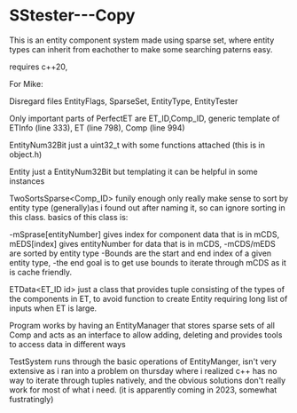 # SStester---Copy
This is an entity component system made using sparse set, where entity types can inherit from eachother to make some searching paterns easy.

requires c++20,

For Mike:

Disregard files EntityFlags, SparseSet, EntityType, EntityTester

Only important parts of PerfectET are ET_ID,Comp_ID, generic template of ETInfo<id> (line 333), ET<id> (line 798), Comp<id> (line 994)


EntityNum32Bit just a uint32_t with some functions attached (this is in object.h)


Entity<id> just a EntityNum32Bit but templating it can be helpful in some instances


TwoSortsSparse<Comp_ID> funily enough only really make sense to sort by entity type (generally)as i found out after naming it,
so can ignore sorting in this class. basics of this class is:

-mSprase[entityNumber] gives index for component data that is in mCDS, mEDS[index] gives entityNumber for data that is in mCDS,
-mCDS/mEDS are sorted by entity type
-Bounds are the start and end index of a given entity type,
-the end goal is to get use bounds to iterate through mCDS as it is cache friendly.


ETData<ET_ID id> just a class that provides tuple consisting of the types of the components in ET<id>, to avoid function to create Entity
requiring long list of inputs when ET<id> is large.


Program works by having an EntityManager that stores sparse sets of all Comp<id> and acts as an interface to allow adding, deleting and provides
tools to access data in different ways

TestSystem runs through the basic operations of EntityManger, isn't very extensive as i ran into a problem on thursday where i realized c++ has 
no way to iterate through tuples natively, and the obvious solutions don't really work for most of what i need. (it is apparently coming in 2023, somewhat fustratingly)
